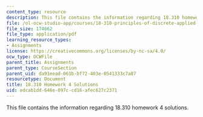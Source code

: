 ```yaml
---
content_type: resource
description: This file contains the information regarding 18.310 homework 4 solutions.
file: /ol-ocw-studio-app/courses/18-310-principles-of-discrete-applied-mathematics-fall-2013/edcab1dd646e097ccd16afec627c2371_MIT18_310F13_Homework4Sol.pdf
file_size: 174662
file_type: application/pdf
learning_resource_types:
- Assignments
license: https://creativecommons.org/licenses/by-nc-sa/4.0/
ocw_type: OCWFile
parent_title: Assignments
parent_type: CourseSection
parent_uid: da91eead-061b-bf72-403e-0541333c7a07
resourcetype: Document
title: 18.310 Homework 4 Solutions
uid: edcab1dd-646e-097c-cd16-afec627c2371
---
```

This file contains the information regarding 18.310 homework 4 solutions.